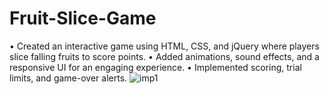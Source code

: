 # Fruit-Slice-Game
• Created an interactive game using HTML, CSS, and jQuery where players slice falling fruits to score points.
• Added animations, sound effects, and a responsive UI for an engaging experience.
• Implemented scoring, trial limits, and game-over alerts.
![imp1](https://github.com/user-attachments/assets/dbc906f1-1847-418a-9e72-d78088260963)
